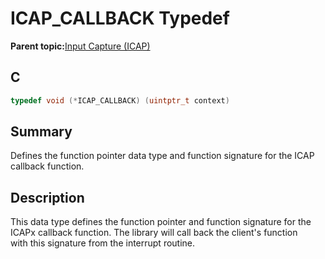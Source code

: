 # ICAP\_CALLBACK Typedef

**Parent topic:**[Input Capture \(ICAP\)](GUID-E126A9DC-A2E6-405E-85E7-9FB676BDEBD2.md)

## C

```c
typedef void (*ICAP_CALLBACK) (uintptr_t context)

```

## Summary

Defines the function pointer data type and function signature for the ICAP callback function.

## Description

This data type defines the function pointer and function signature for the<br />ICAPx callback function. The library will call back the client's function<br />with this signature from the interrupt routine.

